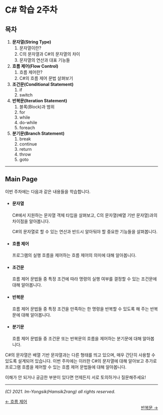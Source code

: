 # C# 학습 2주차

## 목차

1.  **문자열(String Type)**
    1.  문자열이란?
    2.  C의 문자열과 C#의 문자열의 차이
    3.  문자열의 연산과 대표 기능들
2.  **흐름 제어(Flow Control)**
    1.  흐름 제어란?
    2.  C#의 흐름 제어 문법 살펴보기
3.  **조건문(Conditional Statement)**
    1.  if
    2.  switch
4.  **반복문(Iteration Statement)**
    1.  블록(Block)과 범위
    2.  for
    3.  while
    4.  do-while
    5.  foreach
5.  **분기문(Branch Statement)**
    1.  break
    2.  continue
    3.  return
    4.  throw
    5.  goto

---

## Main Page

이번 주차에는 다음과 같은 내용들을 학습합니다.

*   #### 문자열

    C#에서 지원하는 문자열 객체 타입을 살펴보고, C의 문자열(배열 기반 문자열)과의 차이점을 알아봅니다.

    C#의 문자열로 할 수 있는 연산과 반드시 알아둬야 할 중요한 기능들을 살펴봅니다.

*   #### 흐름 제어

    프로그램의 실행 흐름을 제어하는 흐름 제어의 의미에 대해 알아봅니다.

*   #### 조건문

    흐름 제어 문법들 중 특정 조건에 따라 명령의 실행 여부를 결정할 수 있는 조건문에 대해 알아봅니다.

*   #### 반복문

    흐름 제어 문법들 중 특정 조건을 만족하는 한 명령을 반복할 수 있도록 해 주는 반복문에 대해 알아봅니다.

*   #### 분기문

    흐름 제어 문법들 중 조건문 또는 반복문의 흐름을 제어하는 분기문에 대해 알아봅니다.

C#의 문자열은 배열 기반 문자열과는 다른 형태를 띄고 있으며, 매우 간단히 사용할 수 있도록 설계되어 있습니다. 이번 주차에는 이러한 C#의 문자열에 대해 알아보고 추가로 프로그램 흐름을 제어할 수 있는 흐름 제어 문법들에 대해 알아봅니다.

이해가 안 되거나 궁금한 부분이 있다면 언제든지 서로 토의하거나 질문해주세요!

----

*(C) 2021. Im-Yongsik(Hamsik2rang) all rights reserved.*

<div style="text-align:left"> <a href="./2.흐름_제어">← 흐름 제어</a><div/>
<div style="text-align:right"> <a href="./4.반복문.md">반복문 →</a><div/>






